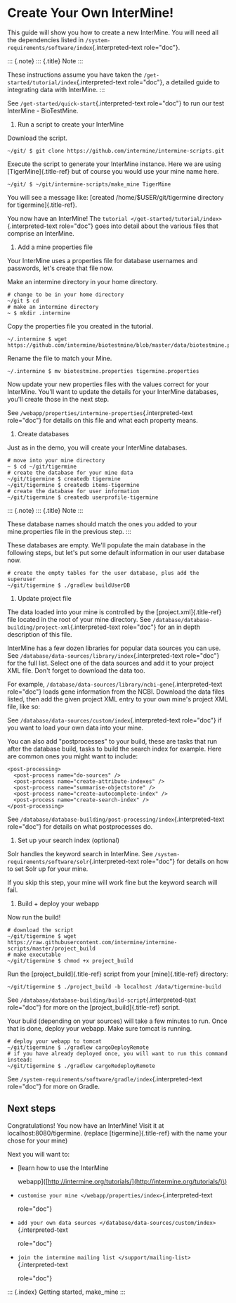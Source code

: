 # Create Your Own InterMine!

This guide will show you how to create a new InterMine. You will need all the dependencies listed in `/system-requirements/software/index`{.interpreted-text role="doc"}.

::: {.note} ::: {.title} Note :::

These instructions assume you have taken the `/get-started/tutorial/index`{.interpreted-text role="doc"}, a detailed guide to integrating data with InterMine. :::

See `/get-started/quick-start`{.interpreted-text role="doc"} to run our test InterMine - BioTestMine.

1. Run a script to create your InterMine

Download the script.

```text
~/git/ $ git clone https://github.com/intermine/intermine-scripts.git
```

Execute the script to generate your InterMine instance. Here we are using \[TigerMine\]{.title-ref} but of course you would use your mine name here.

```text
~/git/ $ ~/git/intermine-scripts/make_mine TigerMine
```

You will see a message like: \[created /home/$USER/git/tigermine directory for tigermine\]{.title-ref}.

You now have an InterMine! The `tutorial </get-started/tutorial/index>`{.interpreted-text role="doc"} goes into detail about the various files that comprise an InterMine.

1. Add a mine properties file

Your InterMine uses a properties file for database usernames and passwords, let\'s create that file now.

Make an intermine directory in your home directory.

```text
# change to be in your home directory
~/git $ cd
# make an intermine directory
~ $ mkdir .intermine
```

Copy the properties file you created in the tutorial.

```text
~/.intermine $ wget https://github.com/intermine/biotestmine/blob/master/data/biotestmine.properties 
```

Rename the file to match your Mine.

```text
~/.intermine $ mv biotestmine.properties tigermine.properties
```

Now update your new properties files with the values correct for your InterMine. You\'ll want to update the details for your InterMine databases, you\'ll create those in the next step.

See `/webapp/properties/intermine-properties`{.interpreted-text role="doc"} for details on this file and what each property means.

1. Create databases

Just as in the demo, you will create your InterMine databases.

```text
# move into your mine directory
~ $ cd ~/git/tigermine
# create the database for your mine data
~/git/tigermine $ createdb tigermine
~/git/tigermine $ createdb items-tigermine
# create the database for user information
~/git/tigermine $ createdb userprofile-tigermine
```

::: {.note} ::: {.title} Note :::

These database names should match the ones you added to your mine.properties file in the previous step. :::

These databases are empty. We\'ll populate the main database in the following steps, but let\'s put some default information in our user database now.

```text
# create the empty tables for the user database, plus add the superuser
~/git/tigermine $ ./gradlew buildUserDB
```

1. Update project file

The data loaded into your mine is controlled by the \[project.xml\]{.title-ref} file located in the root of your mine directory. See `/database/database-building/project-xml`{.interpreted-text role="doc"} for an in depth description of this file.

InterMine has a few dozen libraries for popular data sources you can use. See `/database/data-sources/library/index`{.interpreted-text role="doc"} for the full list. Select one of the data sources and add it to your project XML file. Don\'t forget to download the data too.

For example, `/database/data-sources/library/ncbi-gene`{.interpreted-text role="doc"} loads gene information from the NCBI. Download the data files listed, then add the given project XML entry to your own mine\'s project XML file, like so:

See `/database/data-sources/custom/index`{.interpreted-text role="doc"} if you want to load your own data into your mine.

You can also add \"postprocesses\" to your build, these are tasks that run after the database build, tasks to build the search index for example. Here are common ones you might want to include:

```text
<post-processing>
  <post-process name="do-sources" />
  <post-process name="create-attribute-indexes" />
  <post-process name="summarise-objectstore" />
  <post-process name="create-autocomplete-index" />
  <post-process name="create-search-index" />
</post-processing>
```

See `/database/database-building/post-processing/index`{.interpreted-text role="doc"} for details on what postprocesses do.

1. Set up your search index \(optional\)

Solr handles the keyword search in InterMine. See `/system-requirements/software/solr`{.interpreted-text role="doc"} for details on how to set Solr up for your mine.

If you skip this step, your mine will work fine but the keyword search will fail.

1. Build + deploy your webapp

Now run the build!

```text
# download the script
~/git/tigermine $ wget https://raw.githubusercontent.com/intermine/intermine-scripts/master/project_build
# make executable
~/git/tigermine $ chmod +x project_build
```

Run the \[project\_build\]{.title-ref} script from your \[mine\]{.title-ref} directory:

```text
~/git/tigermine $ ./project_build -b localhost /data/tigermine-build
```

See `/database/database-building/build-script`{.interpreted-text role="doc"} for more on the \[project\_build\]{.title-ref} script.

Your build \(depending on your sources\) will take a few minutes to run. Once that is done, deploy your webapp. Make sure tomcat is running.

```text
# deploy your webapp to tomcat
~/git/tigermine $ ./gradlew cargoDeployRemote 
# if you have already deployed once, you will want to run this command instead:
~/git/tigermine $ ./gradlew cargoRedeployRemote 
```

See `/system-requirements/software/gradle/index`{.interpreted-text role="doc"} for more on Gradle.

## Next steps

Congratulations! You now have an InterMine! Visit it at localhost:8080/tigermine. \(replace \[tigermine\]{.title-ref} with the name your chose for your mine\)

Next you will want to:

* \[learn how to use the InterMine

  webapp\]\([http://intermine.org/tutorials/](http://intermine.org/tutorials/)\)

* `customise your mine </webapp/properties/index>`{.interpreted-text

  role="doc"}

* `add your own data sources </database/data-sources/custom/index>`{.interpreted-text

  role="doc"}

* `join the intermine mailing list </support/mailing-list>`{.interpreted-text

  role="doc"}

::: {.index} Getting started, make\_mine :::

